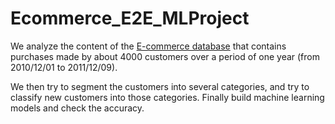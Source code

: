 # Ecommerce_E2E_MLProject

We analyze the content of the [E-commerce database](https://www.kaggle.com/carrie1/ecommerce-data) that contains purchases made by about 4000 customers over a period of one year (from 2010/12/01 to 2011/12/09).
  
We then try to segment the customers into several categories, and try to classify new customers into those categories. Finally build machine learning models and check the accuracy. 
